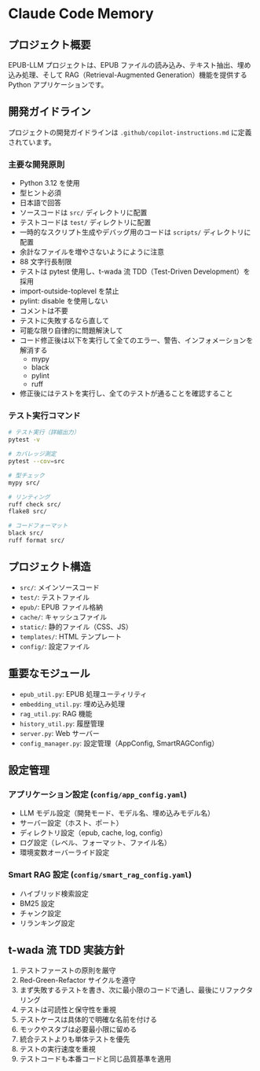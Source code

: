 # Claude Code Memory

## プロジェクト概要

EPUB-LLM プロジェクトは、EPUB ファイルの読み込み、テキスト抽出、埋め込み処理、そして RAG（Retrieval-Augmented Generation）機能を提供する Python アプリケーションです。

## 開発ガイドライン

プロジェクトの開発ガイドラインは `.github/copilot-instructions.md` に定義されています。

### 主要な開発原則

-   Python 3.12 を使用
-   型ヒント必須
-   日本語で回答
-   ソースコードは `src/` ディレクトリに配置
-   テストコードは `test/` ディレクトリに配置
-   一時的なスクリプト生成やデバッグ用のコードは `scripts/` ディレクトリに配置
-   余計なファイルを増やさないようにように注意
-   88 文字行長制限
-   テストは pytest 使用し、t-wada 流 TDD（Test-Driven Development）を採用
-   import-outside-toplevel を禁止
-   pylint: disable を使用しない
-   コメントは不要
-   テストに失敗するなら直して
-   可能な限り自律的に問題解決して
-   コード修正後は以下を実行して全てのエラー、警告、インフォメーションを解消する
    -   mypy
    -   black
    -   pylint
    -   ruff
-   修正後にはテストを実行し、全てのテストが通ることを確認すること

### テスト実行コマンド

```bash
# テスト実行（詳細出力）
pytest -v

# カバレッジ測定
pytest --cov=src

# 型チェック
mypy src/

# リンティング
ruff check src/
flake8 src/

# コードフォーマット
black src/
ruff format src/
```

## プロジェクト構造

-   `src/`: メインソースコード
-   `test/`: テストファイル
-   `epub/`: EPUB ファイル格納
-   `cache/`: キャッシュファイル
-   `static/`: 静的ファイル（CSS、JS）
-   `templates/`: HTML テンプレート
-   `config/`: 設定ファイル

## 重要なモジュール

-   `epub_util.py`: EPUB 処理ユーティリティ
-   `embedding_util.py`: 埋め込み処理
-   `rag_util.py`: RAG 機能
-   `history_util.py`: 履歴管理
-   `server.py`: Web サーバー
-   `config_manager.py`: 設定管理（AppConfig, SmartRAGConfig）

## 設定管理

### アプリケーション設定 (`config/app_config.yaml`)

-   LLM モデル設定（開発モード、モデル名、埋め込みモデル名）
-   サーバー設定（ホスト、ポート）
-   ディレクトリ設定（epub, cache, log, config）
-   ログ設定（レベル、フォーマット、ファイル名）
-   環境変数オーバーライド設定

### Smart RAG 設定 (`config/smart_rag_config.yaml`)

-   ハイブリッド検索設定
-   BM25 設定
-   チャンク設定
-   リランキング設定

## t-wada 流 TDD 実装方針

1. テストファーストの原則を厳守
2. Red-Green-Refactor サイクルを遵守
3. まず失敗するテストを書き、次に最小限のコードで通し、最後にリファクタリング
4. テストは可読性と保守性を重視
5. テストケースは具体的で明確な名前を付ける
6. モックやスタブは必要最小限に留める
7. 統合テストよりも単体テストを優先
8. テストの実行速度を重視
9. テストコードも本番コードと同じ品質基準を適用
